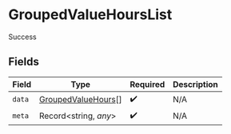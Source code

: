 # GroupedValueHoursList

Success


## Fields

| Field                                                           | Type                                                            | Required                                                        | Description                                                     |
| --------------------------------------------------------------- | --------------------------------------------------------------- | --------------------------------------------------------------- | --------------------------------------------------------------- |
| `data`                                                          | [GroupedValueHours](../../models/shared/groupedvaluehours.md)[] | :heavy_check_mark:                                              | N/A                                                             |
| `meta`                                                          | Record<string, *any*>                                           | :heavy_check_mark:                                              | N/A                                                             |